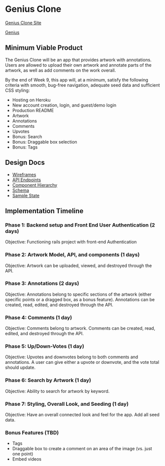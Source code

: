 # Genius Clone

[Genius Clone Site](google.com)

[Genius](genius.com)

## Minimum Viable Product

The Genius Clone will be an app that provides artwork with annotations. Users are allowed to upload their own artwork and annotate parts of the artwork, as well as add comments on the work overall.

By the end of Week 9, this app will, at a minimum, satisfy the following criteria with smooth, bug-free navigation, adequate seed data and sufficient CSS styling:


* Hosting on Heroku
* New account creation, login, and guest/demo login
* Production README
* Artwork
* Annotations
* Comments
* Upvotes
* Bonus: Search
* Bonus: Draggable box selection
* Bonus: Tags


## Design Docs

* [Wireframes](./wireframes)
* [API Endpoints](./api-endpoints.md)
* [Component Hierarchy](./component-hierarchy.md)
* [Schema](./schema.md)
* [Sample State](./sample-state.md)

## Implementation Timeline

### Phase 1: Backend setup and Front End User Authentication (2 days)

Objective: Functioning rails project with front-end Authentication

### Phase 2: Artwork Model, API, and components (1 days)

Objective: Artwork can be uploaded, viewed, and destroyed through the API.

### Phase 3: Annotations (2 days)

Objective: Annotations belong to specific sections of the artwork (either specific points or a dragged box, as a bonus feature). Annotations can be created, read, edited, and destroyed through the API.

### Phase 4: Comments (1 day)

Objective: Comments belong to artwork. Comments can be created, read, edited, and destroyed through the API.

### Phase 5: Up/Down-Votes (1 day)

Objective: Upvotes and downvotes belong to both comments and annotations. A user can give either a upvote or downvote, and the vote total should update.

### Phase 6: Search by Artwork (1 day)

Objective: Ability to search for artwork by keyword.

### Phase 7: Styling, Overall Look, and Seeding (1 day)

Objective: Have an overall connected look and feel for the app. Add all seed data.

### Bonus Features (TBD)

* Tags
* Draggable box to create a comment on an area of the image (vs. just one point)
* Embed videos
